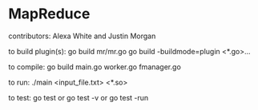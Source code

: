 # MapReduce

contributors: Alexa White and Justin Morgan

to build plugin(s):
    go build mr/mr.go
    go build -buildmode=plugin <*.go>...

to compile:
    go build main.go worker.go fmanager.go

to run:
    ./main <input_file.txt> <*.so>
	
to test:
    go test
       or
    go test -v
       or
    go test -run <TestFunctionName>

